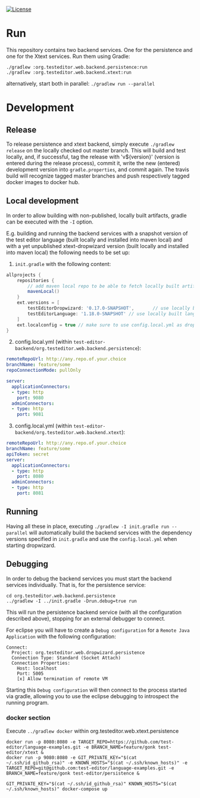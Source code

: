 [![License](http://img.shields.io/badge/license-EPL-blue.svg?style=flat)](https://www.eclipse.org/legal/epl-v10.html)

# Run

This repository contains two backend services. One for the persistence and one for the Xtext services.
Run them using Gradle:

``` shell
./gradlew :org.testeditor.web.backend.persistence:run
./gradlew :org.testeditor.web.backend.xtext:run
```
alternatively, start both in parallel: `./gradlew run --parallel`

# Development

## Release

To release persistence and xtext backend, simply execute `./gradlew release` on the locally checked out master branch. This will build and test locally, and, if successful, tag the release with 'v${version}' (version is entered during the release process), commit it, write the new (entered) development version into `gradle.properties`, and commit again.
The travis build will recognize tagged master branches and push respectively tagged docker images to docker hub.

## Local development

In order to allow building with non-published, locally built artifacts, gradle can be executed with the `-I` option.

E.g. building and running the backend services with a snapshot version of the test editor language (built locally and installed into maven local) and with a yet unpublished xtext-dropwizard version (built locally and installed into maven local) the following needs to be set up:
1. `init.gradle` with the following content:
``` groovy
allprojects {
    repositories {
        // add maven local repo to be able to fetch locally built artifacts
        mavenLocal()
    }
    ext.versions = [
        testEditorDropwizard: '0.17.0-SNAPSHOT',       // use locally built, not yet published version
        testEditorLanguage: '1.18.0-SNAPSHOT' // use locally built language version
    ]
    ext.localconfig = true // make sure to use config.local.yml as dropwizard configuration
}
```
2. config.local.yml (within `test-editor-backend/org.testeditor.web.backend.persistence`):
``` yaml
remoteRepoUrl: http://any.repo.of.your.choice
branchName: feature/some
repoConnectionMode: pullOnly

server:
  applicationConnectors:
  - type: http
    port: 9080
  adminConnectors:
  - type: http
    port: 9081
```
3. config.local.yml (within `test-editor-backend/org.testeditor.web.backend.xtext`):
``` yaml
remoteRepoUrl: http://any.repo.of.your.choice
branchName: feature/some
apiToken: secret
server:
  applicationConnectors:
  - type: http
    port: 8080
  adminConnectors:
  - type: http
    port: 8081
```

## Running

Having all these in place, executing `./gradlew -I init.gradle run --parallel` will automatically build the backend services with the dependency versions specified in `init.gradle` and use the `config.local.yml` when starting dropwizard.

## Debugging

In order to debug the backend services you must start the backend services individually.
That is, for the persistence service:

``` shell
cd org.testeditor.web.backend.persistence
../gradlew -I ../init.gradle -Drun.debug=true run
```

This will run the persistence backend service (with all the configuration described above), stopping for an external debugger to connect. 

For eclipse you will have to create a `Debug configuration` for a `Remote Java Application` with the following configuration:

``` text
Connect:
  Project: org.testeditor.web.dropwizard.persistence
  Connection Type: Standard (Socket Attach)
  Connection Properties:
    Host: localhost
    Port: 5005
    [x] Allow termination of remote VM
```

Starting this `Debug configuration` will then connect to the process started via gradle, allowing you to use the eclipse debugging to introspect the running program.


### docker section

Execute `../gradlew docker` within org.testeditor.web.xtext.persistence

``` shell
docker run -p 8080:8080 -e TARGET_REPO=https://github.com/test-editor/language-examples.git -e BRANCH_NAME=feature/gonk test-editor/xtext &
docker run -p 9080:8080 -e GIT_PRIVATE_KEY="$(cat ~/.ssh/id_github_rsa)" -e KNOWN_HOSTS="$(cat ~/.ssh/known_hosts)" -e TARGET_REPO=git@github.com:test-editor/language-examples.git -e BRANCH_NAME=feature/gonk test-editor/persistence &

GIT_PRIVATE_KEY="$(cat ~/.ssh/id_github_rsa)" KNOWN_HOSTS="$(cat ~/.ssh/known_hosts)" docker-compose up

```
